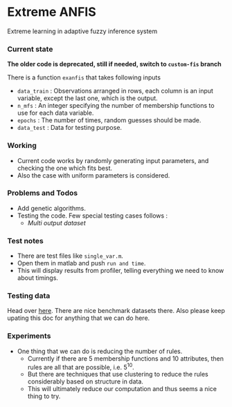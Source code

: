 # Extreme ANFIS

Extreme learning in adaptive fuzzy inference system

### Current state

**The older code is deprecated, still if needed, switch to `custom-fis` branch**

There is a function `exanfis` that takes following inputs
-   `data_train` : Observations arranged in rows, each column is an input variable, except the last one, which is the output.
-   `n_mfs` : An integer specifying the number of membership functions to use for each data variable.
-   `epochs` : The number of times, random guesses should be made.
-   `data_test` : Data for testing purpose.

### Working
-   Current code works by randomly generating input parameters, and checking the one which fits best.
-   Also the case with uniform parameters is considered.

### Problems and Todos
-   Add genetic algorithms.
-   Testing the code. Few special testing cases follows :
    - *Multi output dataset*

### Test notes
-   There are test files like `single_var.m`.
-   Open them in matlab and push `run and time`.
-   This will display results from profiler, telling everything we need to know about timings.

### Testing data
Head over [here](https://archive.ics.uci.edu/ml/datasets.html).
There are nice benchmark datasets there.
Also please keep upating this doc for anything that we can do here.

### Experiments
-   One thing that we can do is reducing the number of rules.
    - Currently if there are 5 membership functions and 10 attributes, then rules are all that are possible, i.e. 5<sup>10</sup>.
    - But there are techniques that use clustering to reduce the rules considerably based on structure in data.
    - This will ultimately reduce our computation and thus seems a nice thing to try.